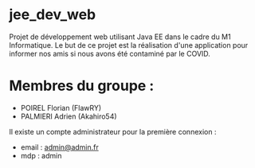 # jee_dev_web
Projet de développement web utilisant Java EE dans le cadre du M1 Informatique. Le but de ce projet est la réalisation d'une application pour informer nos amis si nous avons été contaminé par le COVID.

# Membres du groupe : 
* POIREL Florian (FlawRY)
* PALMIERI Adrien (Akahiro54)


Il existe un compte administrateur pour la première connexion :
* email : admin@admin.fr 
* mdp : admin
